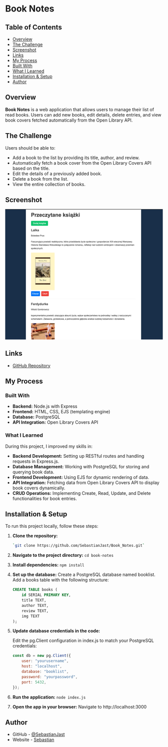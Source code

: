 # Book Notes

## Table of Contents
- [Overview](#overview)
- [The Challenge](#the-challenge)
- [Screenshot](#screenshot)
- [Links](#links)
- [My Process](#my-process)
- [Built With](#built-with)
- [What I Learned](#what-i-learned)
- [Installation & Setup](#installation--setup)
- [Author](#author)

## Overview
**Book Notes** is a web application that allows users to manage their list of read books. Users can add new books, edit details, delete entries, and view book covers fetched automatically from the Open Library API.

## The Challenge
Users should be able to:
- Add a book to the list by providing its title, author, and review.
- Automatically fetch a book cover from the Open Library Covers API based on the title.
- Edit the details of a previously added book.
- Delete a book from the list.
- View the entire collection of books.

## Screenshot
![Book Notes Screenshot](./public/images/screenshot.png)

## Links
- [GitHub Repository](https://github.com/SebastianJast/Book_Notes.git)

## My Process
### Built With
- **Backend:** Node.js with Express
- **Frontend:** HTML, CSS, EJS (templating engine)
- **Database:** PostgreSQL
- **API Integration:** Open Library Covers API

### What I Learned
During this project, I improved my skills in:
- **Backend Development:** Setting up RESTful routes and handling requests in Express.js.
- **Database Management:** Working with PostgreSQL for storing and querying book data.
- **Frontend Development:** Using EJS for dynamic rendering of data.
- **API Integration:** Fetching data from Open Library Covers API to display book covers dynamically.
- **CRUD Operations:** Implementing Create, Read, Update, and Delete functionalities for book entries.

## Installation & Setup
To run this project locally, follow these steps:

1. **Clone the repository:**
   ```bash
   `git clone https://github.com/SebastianJast/Book_Notes.git`

2. **Navigate to the project directory:**
    `cd book-notes`

3. **Install dependencies:**
    `npm install`

4. **Set up the database:**
    Create a PostgreSQL database named booklist.
    Add a books table with the following structure:
    
    ```SQL
    CREATE TABLE books (
        id SERIAL PRIMARY KEY,
        title TEXT,
        author TEXT,
        review TEXT,
        img TEXT
    );

5. **Update database credentials in the code:**

    Edit the pg.Client configuration in index.js to match your PostgreSQL credentials:

    ```javascript
    const db = new pg.Client({
        user: "yourusername",
        host: "localhost",
        database: "booklist",
        password: "yourpassword",
        port: 5432,
    });

6. **Run the application:**
    `node index.js`

7. **Open the app in your browser:**
    Navigate to http://localhost:3000

## Author
- GitHub - [@SebastianJast](https://github.com/SebastianJast)
- Website - [Sebastian](https://sebastianjast.github.io/Responsive_CV/)